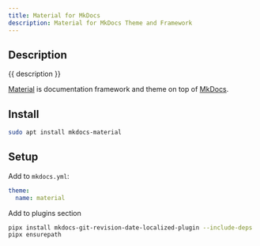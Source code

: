 ```yaml
---
title: Material for MkDocs
description: Material for MkDocs Theme and Framework
---
```


## Description

{{ description }}

[Material](https://squidfunk.github.io/mkdocs-material/getting-started) is documentation framework and theme on top of [MkDocs](https://www.mkdocsorg).

## Install

```bash
sudo apt install mkdocs-material
```

## Setup

Add to `mkdocs.yml`:

```yml
theme: 
  name: material
```

Add to plugins section

```bash
pipx install mkdocs-git-revision-date-localized-plugin --include-deps
pipx ensurepath
```
